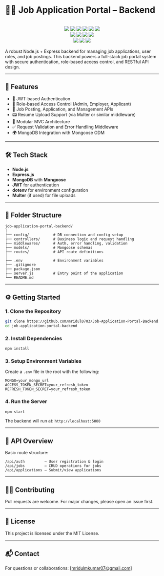 # 🧑‍💼 Job Application Portal – Backend
<br/>
<div align="center">

  <!-- Tech Stack Badges -->
  <img src="https://img.shields.io/badge/Node.js-3C873A?style=for-the-badge&logo=node.js&logoColor=white" />
  <img src="https://img.shields.io/badge/Express.js-000000?style=for-the-badge&logo=express&logoColor=white" />
  <img src="https://img.shields.io/badge/MongoDB-47A248?style=for-the-badge&logo=mongodb&logoColor=white" />
  <img src="https://img.shields.io/badge/Mongoose-880000?style=for-the-badge&logo=mongoose&logoColor=white" />
  <img src="https://img.shields.io/badge/JWT-000000?style=for-the-badge&logo=jsonwebtokens&logoColor=white" />
  <img src="https://img.shields.io/badge/dotenv-8BC34A?style=for-the-badge" /><br/>
  <!-- GitHub Stats Badges -->
  <img src="https://img.shields.io/github/repo-size/mridul0703/job-application-portal-backend?style=for-the-badge" />
  <img src="https://img.shields.io/github/last-commit/mridul0703/job-application-portal-backend?style=for-the-badge" />
  <img src="https://img.shields.io/github/issues/mridul0703/job-application-portal-backend?style=for-the-badge" />
  <img src="https://img.shields.io/badge/License-MIT-yellow.svg?style=for-the-badge" /><br/>
  <!-- Extra GitHub Insight Badges -->
<img src="https://komarev.com/ghpvc/?username=mridul0703&label=Views&color=0e75b6&style=for-the-badge" />
<img src="https://img.shields.io/github/stars/mridul0703/job-application-portal-backend?style=for-the-badge" />
<img src="https://img.shields.io/github/forks/mridul0703/job-application-portal-backend?style=for-the-badge" />
</div>



<br/>
A robust Node.js + Express backend for managing job applications, user roles, and job postings. This backend powers a full-stack job portal system with secure authentication, role-based access control, and RESTful API design.

---

## 🚀 Features

- 🔐 JWT-based Authentication
- 👥 Role-based Access Control (Admin, Employer, Applicant)
- 📄 Job Posting, Application, and Management APIs
- 📟 Resume Upload Support (via Multer or similar middleware)
- 📁 Modular MVC Architecture
- ✅ Request Validation and Error Handling Middleware
- 🌍 MongoDB Integration with Mongoose ODM

---

## 🛠️ Tech Stack

- **Node.js**
- **Express.js**
- **MongoDB** with **Mongoose**
- **JWT** for authentication
- **dotenv** for environment configuration
- **Multer** (if used) for file uploads

---

## 📁 Folder Structure

```
job-application-portal-backend/
|
├── config/           # DB connection and config setup
├── controllers/      # Business logic and request handling
├── middlewares/      # Auth, error handling, validation
├── models/           # Mongoose schemas
├── routes/           # API route definitions
│
├── .env              # Environment variables
├── .gitignore
├── package.json
├── server.js         # Entry point of the application
└── README.md
```

---

## ⚙️ Getting Started

### 1. Clone the Repository
```bash
git clone https://github.com/mridul0703/Job-Application-Portal-Backend.git
cd job-application-portal-backend
```

### 2. Install Dependencies
```bash
npm install
```

### 3. Setup Environment Variables

Create a `.env` file in the root with the following:
```env
MONGO=your_mongo_url
ACCESS_TOKEN_SECRET=your_refresh_token
REFRESH_TOKEN_SECRET=your_refresh_token

```

### 4. Run the Server
```bash
npm start
```

The backend will run at: `http://localhost:5000`

---

## 📡 API Overview

Basic route structure:
```
/api/auth         → User registration & login
/api/jobs         → CRUD operations for jobs
/api/applications → Submit/view applications
```

---

## 🧑‍💻 Contributing

Pull requests are welcome. For major changes, please open an issue first.

---

## 📍 License

This project is licensed under the MIT License.

---

## 📬 Contact

For questions or collaborations: [mridulmkumar07@gmail.com]

